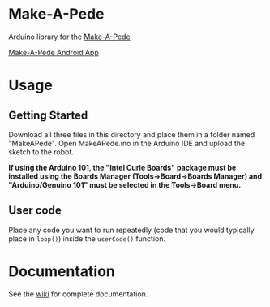 # Make-A-Pede
Arduino library for the [Make-A-Pede](http://makeapede.com)

[Make-A-Pede Android App](https://github.com/Make-A-Pede/Make-A-Pede-Android-App)

# Usage
## Getting Started
Download all three files in this directory and place them in a folder named "MakeAPede". Open MakeAPede.ino in the Arduino IDE and upload the sketch to the robot.

**If using the Arduino 101, the "Intel Curie Boards" package must be installed using the Boards Manager (Tools->Board->Boards Manager) and "Arduino/Genuino 101" must be selected in the Tools->Board menu.**

## User code
Place any code you want to run repeatedly (code that you would typically place in ```loop()```) inside the ```userCode()``` function.

# Documentation
See the [wiki](https://github.com/Automata-Development/Make-A-Pede/wiki) for complete documentation.

